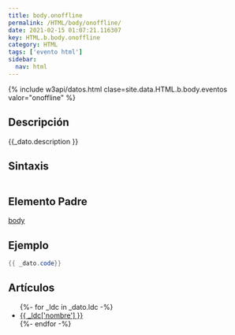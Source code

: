 ```yaml
---
title: body.onoffline
permalink: /HTML/body/onoffline/
date: 2021-02-15 01:07:21.116307
key: HTML.b.body.onoffline
category: HTML
tags: ['evento html']
sidebar: 
  nav: html
---
```


{% include w3api/datos.html clase=site.data.HTML.b.body.eventos valor="onoffline" %}

## Descripción
{{_dato.description }}

## Sintaxis
~~~html
~~~

## Elemento Padre
[body](/HTML/body/)

## Ejemplo
~~~java
{{ _dato.code}}
~~~

## Artículos
<ul>
{%- for _ldc in _dato.ldc -%}
   <li>
       <a href="{{_ldc['url'] }}">{{ _ldc['nombre'] }}</a>
   </li>
{%- endfor -%}
</ul>

